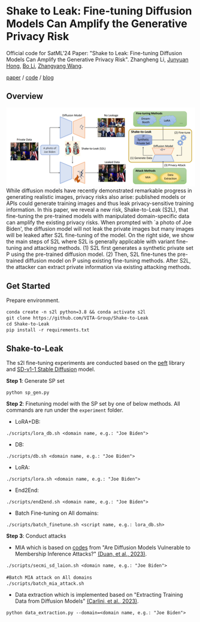 
Shake to Leak: Fine-tuning Diffusion Models Can Amplify the Generative Privacy Risk
====================================================


Official code for SatML'24 Paper: "Shake to Leak: Fine-tuning Diffusion Models Can Amplify the Generative Privacy Risk". Zhangheng Li, [Junyuan Hong](https://jyhong.gitlab.io/), [Bo Li](https://aisecure.github.io/), [Zhangyang Wang](https://vita-group.github.io/).

[paper](https://arxiv.org/abs/2403.09450) / [code](https://github.com/VITA-Group/Shake-to-Leak) / [blog](https://jyhong.gitlab.io/publication/2023finetune_privacy/)


## Overview


![featured](https://github.com/VITA-Group/Shake-to-Leak/raw/main/teaser_img)
While diffusion models have recently demonstrated remarkable progress in generating realistic images, privacy risks also arise: published models or APIs could generate training images and thus leak privacy-sensitive training information.
In this paper, we reveal a new risk, Shake-to-Leak (S2L), that fine-tuning the pre-trained models with manipulated domain-specific data can amplify the existing privacy risks. When prompted with `a photo of Joe Biden', the diffusion model will not leak the private images but many images will be leaked after S2L fine-tuning of the model.  On the right side, we show the main steps of S2L where S2L is generally applicable with variant fine-tuning and attacking methods. (1) S2L first generates a synthetic private set P using the pre-trained diffusion model. (2) Then, S2L fine-tunes the pre-trained diffusion model on P using existing fine-tuning methods. After S2L, the attacker can extract private information via existing attacking methods. 
## Get Started

Prepare environment.
```shell
conda create -n s2l python=3.8 && conda activate s2l
git clone https://github.com/VITA-Group/Shake-to-Leak
cd Shake-to-Leak
pip install -r requirements.txt
```


## Shake-to-Leak

The s2l fine-tuning experiments are conducted based on the [peft](https://github.com/huggingface/peft) library and [SD-v1-1 Stable Diffusion](https://github.com/CompVis/stable-diffusion#stable-diffusion-v1) model.

**Step 1**: Generate SP set
```shell
python sp_gen.py
```

**Step 2**: Finetuning model with the SP set by one of below methods. All commands are run under the `experiment` folder.
* LoRA+DB:
```shell
./scripts/lora_db.sh <domain name, e.g.: "Joe Biden"> 
```
* DB:
```shell
./scripts/db.sh <domain name, e.g.: "Joe Biden"> 
```
* LoRA:
```shell
./scripts/lora.sh <domain name, e.g.: "Joe Biden"> 
```
* End2End:
```shell
./scripts/end2end.sh <domain name, e.g.: "Joe Biden"> 
```
* Batch Fine-tuning on All domains:
```shell
./scripts/batch_finetune.sh <script name, e.g.: lora_db.sh>
```

**Step 3**: Conduct attacks
* MIA which is based on [codes](https://github.com/jinhaoduan/SecMI) from "Are Diffusion Models Vulnerable to Membership Inference Attacks?" [(Duan, et al., 2023)](https://proceedings.mlr.press/v202/duan23b/duan23b.pdf).
```shell
./scripts/secmi_sd_laion.sh <domain name, e.g.: "Joe Biden">

#Batch MIA attack on All domains
./scripts/batch_mia_attack.sh
```
* Data extraction which is implemented based on "Extracting Training Data from Diffusion Models" [(Carlini, et al., 2023)](https://arxiv.org/abs/2301.13188).
```shell
python data_extraction.py --domain=<domain name, e.g.: "Joe Biden">
```
